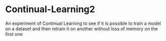 # Continual-Learning2
An experiment of Continual Learning to see if it is possible to train a model on a dataset and then retrain it on another without loss of memory on the first one
